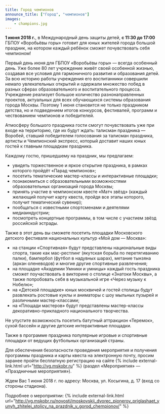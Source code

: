 ```yaml
---
title: Город чемпионов
announce_title: ["Город", "чемпионов"]
images:
    - champions.jpg
---
```


**1 июня 2018 г.**, в Международный день защиты детей, **с 11:30 до 17:00** ГБПОУ «Воробьёвы горы» готовит для юных
жителей города большой праздник, на котором каждый ребёнок сможет почувствовать себя чемпионом!

<!--more-->
Первый день июня для ГБПОУ «Воробьёвы горы» — всегда особенный день. Уже более 80 лет учреждение живёт своей особенной
жизнью, создавая все условия для гармоничного развития и образования детей. За всю историю работы учреждения
его воспитанники совершили немало увлекательных открытий и одержали множество побед в разных сферах образовательного
и воспитательного процесса. Учреждение реализует большое количество разнонаправленных проектов, актуальных для всех
обучающихся системы образования города Москвы. Поэтому 1 июня становится не только праздником детства, но и подведением
итогов конкурсов, фестивалей, программ и чествованием чемпионов и победителей.

Атмосферу большого праздника гости смогут почувствовать уже при входе на территорию, где их будут ждать:
талисман праздника — Воробей, ставший победителем голосования за талисман праздника, артисты и Чемпионский экспресс,
который доставит наших юных гостей к главным площадкам праздника.

Каждому гостю, пришедшему на праздник, мы предлагаем:
* увидеть торжественное и яркое открытие праздника, в рамках которого пройдёт «Парад чемпионов»;
* посетить тематические мастер-классы и интерактивные площадки;
* познакомиться с образовательными возможностями образовательных организаций города Москвы;
* принять участие в чемпионском квесте «Матч звёзд» (каждый желающий получит карту квеста, пройдя все этапы которого,
  получит тематический сувенир);
* пообщаться с известными спортсменами и деятелями медиаиндустрии;
* посмотреть концертные программы, в том числе с участием звёзд российской эстрады.

Также в этот день вы сможете посетить площадки Московского детского фестиваля национальных культур «Мой дом — Москва»:
* на станции «Спортивная» будут представлены национальные виды спорта, такие как мас-рестлинг (якутская борьба
  по перетягиванию палки), бампербол (футбол в надувных шарах), метание тынзяна (аркан оленеводов) и многие другие
  спортивные развлечения;
* на площадке «Академии Умники и умницы» каждый гость праздника сможет поучаствовать в викторине о столице
  «Знатоки Москвы», а также попробовать себя в музыкальной игре «Через музыку к Нобелю»;
* на «Детской площадке» юных москвичей и гостей столицы будут развлекать ростовые куклы и аниматоры с шоу мыльных
  пузырей и различными мастер-классами;
* на «Площади мастеров» будут представлены мастер-классы декоративно-прикладного национального творчества.

Не упустите возможность посетить батутный аттракцион «Теремок», сухой бассейн и другие детские интерактивные площадки.

Также в программе праздника популярные игровые и спортивные площадки от ведущих футбольных организаций страны.

Для обеспечения безопасности проведения мероприятия и получения программы праздника и карты квеста на электронную почту,
просим заранее пройти бесплатную регистрацию на сайте {% include external-link.html url="http://vg.mskobr.ru" %}
(раздел «Мероприятия» — «Праздничные мероприятия»).

Ждем Вас 1 июня 2018 г. по адресу: Москва, ул. Косыгина, д. 17 (вход со стороны стадиона).

Подробнее о мероприятии: {% include external-link.html url="http://vg.mskobr.ru/novosti/moskovskij_dvorec_pionerov_priglashaet_yunyh_zhitelej_stolicy_na_prazdnik_v_gorod_chempionov/" %}
